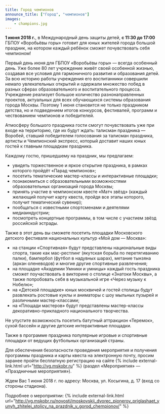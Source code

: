 ```yaml
---
title: Город чемпионов
announce_title: ["Город", "чемпионов"]
images:
    - champions.jpg
---
```


**1 июня 2018 г.**, в Международный день защиты детей, **с 11:30 до 17:00** ГБПОУ «Воробьёвы горы» готовит для юных
жителей города большой праздник, на котором каждый ребёнок сможет почувствовать себя чемпионом!

<!--more-->
Первый день июня для ГБПОУ «Воробьёвы горы» — всегда особенный день. Уже более 80 лет учреждение живёт своей особенной
жизнью, создавая все условия для гармоничного развития и образования детей. За всю историю работы учреждения
его воспитанники совершили немало увлекательных открытий и одержали множество побед в разных сферах образовательного
и воспитательного процесса. Учреждение реализует большое количество разнонаправленных проектов, актуальных для всех
обучающихся системы образования города Москвы. Поэтому 1 июня становится не только праздником детства, но и подведением
итогов конкурсов, фестивалей, программ и чествованием чемпионов и победителей.

Атмосферу большого праздника гости смогут почувствовать уже при входе на территорию, где их будут ждать:
талисман праздника — Воробей, ставший победителем голосования за талисман праздника, артисты и Чемпионский экспресс,
который доставит наших юных гостей к главным площадкам праздника.

Каждому гостю, пришедшему на праздник, мы предлагаем:
* увидеть торжественное и яркое открытие праздника, в рамках которого пройдёт «Парад чемпионов»;
* посетить тематические мастер-классы и интерактивные площадки;
* познакомиться с образовательными возможностями образовательных организаций города Москвы;
* принять участие в чемпионском квесте «Матч звёзд» (каждый желающий получит карту квеста, пройдя все этапы которого,
  получит тематический сувенир);
* пообщаться с известными спортсменами и деятелями медиаиндустрии;
* посмотреть концертные программы, в том числе с участием звёзд российской эстрады.

Также в этот день вы сможете посетить площадки Московского детского фестиваля национальных культур «Мой дом — Москва»:
* на станции «Спортивная» будут представлены национальные виды спорта, такие как мас-рестлинг (якутская борьба
  по перетягиванию палки), бампербол (футбол в надувных шарах), метание тынзяна (аркан оленеводов) и многие другие
  спортивные развлечения;
* на площадке «Академии Умники и умницы» каждый гость праздника сможет поучаствовать в викторине о столице
  «Знатоки Москвы», а также попробовать себя в музыкальной игре «Через музыку к Нобелю»;
* на «Детской площадке» юных москвичей и гостей столицы будут развлекать ростовые куклы и аниматоры с шоу мыльных
  пузырей и различными мастер-классами;
* на «Площади мастеров» будут представлены мастер-классы декоративно-прикладного национального творчества.

Не упустите возможность посетить батутный аттракцион «Теремок», сухой бассейн и другие детские интерактивные площадки.

Также в программе праздника популярные игровые и спортивные площадки от ведущих футбольных организаций страны.

Для обеспечения безопасности проведения мероприятия и получения программы праздника и карты квеста на электронную почту,
просим заранее пройти бесплатную регистрацию на сайте {% include external-link.html url="http://vg.mskobr.ru" %}
(раздел «Мероприятия» — «Праздничные мероприятия»).

Ждем Вас 1 июня 2018 г. по адресу: Москва, ул. Косыгина, д. 17 (вход со стороны стадиона).

Подробнее о мероприятии: {% include external-link.html url="http://vg.mskobr.ru/novosti/moskovskij_dvorec_pionerov_priglashaet_yunyh_zhitelej_stolicy_na_prazdnik_v_gorod_chempionov/" %}
